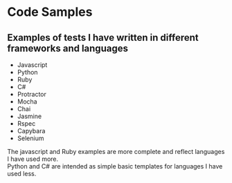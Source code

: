 # Code Samples

## Examples of tests I have written in different frameworks and languages

- Javascript
- Python
- Ruby
- C#
- Protractor 
- Mocha
- Chai 
- Jasmine 
- Rspec
- Capybara
- Selenium


The javascript and Ruby examples are more complete and reflect languages I have used more.
\
Python and C# are intended as simple basic templates for languages I have used less.
